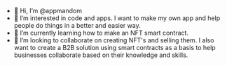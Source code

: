 - 👋 Hi, I’m @appmandom
- 👀 I’m interested in code and apps. I want to make my own app and help people do things in a better and easier way.
- 🌱 I’m currently learning how to make an NFT smart contract.
- 💞️ I’m looking to collaborate on creating NFT's and selling them. I also want to create a B2B solution using smart contracts as a basis to help businesses collaborate based on their knowledge and skills.


<!---
appmandom/appmandom is a ✨ special ✨ repository because its `README.md` (this file) appears on your GitHub profile.
You can click the Preview link to take a look at your changes.
--->
